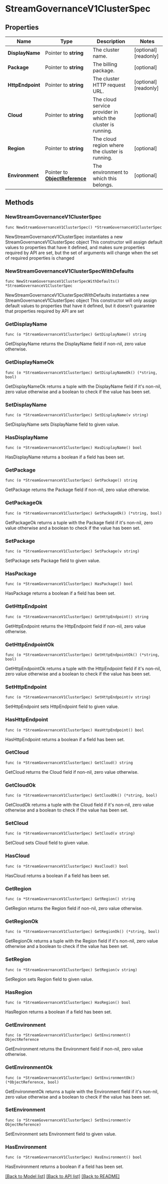 # StreamGovernanceV1ClusterSpec

## Properties

Name | Type | Description | Notes
------------ | ------------- | ------------- | -------------
**DisplayName** | Pointer to **string** | The cluster name. | [optional] [readonly] 
**Package** | Pointer to **string** | The billing package. | [optional] 
**HttpEndpoint** | Pointer to **string** | The cluster HTTP request URL. | [optional] [readonly] 
**Cloud** | Pointer to **string** | The cloud service provider in which the cluster is running. | [optional] 
**Region** | Pointer to **string** | The cloud region where the cluster is running. | [optional] 
**Environment** | Pointer to [**ObjectReference**](ObjectReference.md) | The environment to which this belongs. | [optional] 

## Methods

### NewStreamGovernanceV1ClusterSpec

`func NewStreamGovernanceV1ClusterSpec() *StreamGovernanceV1ClusterSpec`

NewStreamGovernanceV1ClusterSpec instantiates a new StreamGovernanceV1ClusterSpec object
This constructor will assign default values to properties that have it defined,
and makes sure properties required by API are set, but the set of arguments
will change when the set of required properties is changed

### NewStreamGovernanceV1ClusterSpecWithDefaults

`func NewStreamGovernanceV1ClusterSpecWithDefaults() *StreamGovernanceV1ClusterSpec`

NewStreamGovernanceV1ClusterSpecWithDefaults instantiates a new StreamGovernanceV1ClusterSpec object
This constructor will only assign default values to properties that have it defined,
but it doesn't guarantee that properties required by API are set

### GetDisplayName

`func (o *StreamGovernanceV1ClusterSpec) GetDisplayName() string`

GetDisplayName returns the DisplayName field if non-nil, zero value otherwise.

### GetDisplayNameOk

`func (o *StreamGovernanceV1ClusterSpec) GetDisplayNameOk() (*string, bool)`

GetDisplayNameOk returns a tuple with the DisplayName field if it's non-nil, zero value otherwise
and a boolean to check if the value has been set.

### SetDisplayName

`func (o *StreamGovernanceV1ClusterSpec) SetDisplayName(v string)`

SetDisplayName sets DisplayName field to given value.

### HasDisplayName

`func (o *StreamGovernanceV1ClusterSpec) HasDisplayName() bool`

HasDisplayName returns a boolean if a field has been set.

### GetPackage

`func (o *StreamGovernanceV1ClusterSpec) GetPackage() string`

GetPackage returns the Package field if non-nil, zero value otherwise.

### GetPackageOk

`func (o *StreamGovernanceV1ClusterSpec) GetPackageOk() (*string, bool)`

GetPackageOk returns a tuple with the Package field if it's non-nil, zero value otherwise
and a boolean to check if the value has been set.

### SetPackage

`func (o *StreamGovernanceV1ClusterSpec) SetPackage(v string)`

SetPackage sets Package field to given value.

### HasPackage

`func (o *StreamGovernanceV1ClusterSpec) HasPackage() bool`

HasPackage returns a boolean if a field has been set.

### GetHttpEndpoint

`func (o *StreamGovernanceV1ClusterSpec) GetHttpEndpoint() string`

GetHttpEndpoint returns the HttpEndpoint field if non-nil, zero value otherwise.

### GetHttpEndpointOk

`func (o *StreamGovernanceV1ClusterSpec) GetHttpEndpointOk() (*string, bool)`

GetHttpEndpointOk returns a tuple with the HttpEndpoint field if it's non-nil, zero value otherwise
and a boolean to check if the value has been set.

### SetHttpEndpoint

`func (o *StreamGovernanceV1ClusterSpec) SetHttpEndpoint(v string)`

SetHttpEndpoint sets HttpEndpoint field to given value.

### HasHttpEndpoint

`func (o *StreamGovernanceV1ClusterSpec) HasHttpEndpoint() bool`

HasHttpEndpoint returns a boolean if a field has been set.

### GetCloud

`func (o *StreamGovernanceV1ClusterSpec) GetCloud() string`

GetCloud returns the Cloud field if non-nil, zero value otherwise.

### GetCloudOk

`func (o *StreamGovernanceV1ClusterSpec) GetCloudOk() (*string, bool)`

GetCloudOk returns a tuple with the Cloud field if it's non-nil, zero value otherwise
and a boolean to check if the value has been set.

### SetCloud

`func (o *StreamGovernanceV1ClusterSpec) SetCloud(v string)`

SetCloud sets Cloud field to given value.

### HasCloud

`func (o *StreamGovernanceV1ClusterSpec) HasCloud() bool`

HasCloud returns a boolean if a field has been set.

### GetRegion

`func (o *StreamGovernanceV1ClusterSpec) GetRegion() string`

GetRegion returns the Region field if non-nil, zero value otherwise.

### GetRegionOk

`func (o *StreamGovernanceV1ClusterSpec) GetRegionOk() (*string, bool)`

GetRegionOk returns a tuple with the Region field if it's non-nil, zero value otherwise
and a boolean to check if the value has been set.

### SetRegion

`func (o *StreamGovernanceV1ClusterSpec) SetRegion(v string)`

SetRegion sets Region field to given value.

### HasRegion

`func (o *StreamGovernanceV1ClusterSpec) HasRegion() bool`

HasRegion returns a boolean if a field has been set.

### GetEnvironment

`func (o *StreamGovernanceV1ClusterSpec) GetEnvironment() ObjectReference`

GetEnvironment returns the Environment field if non-nil, zero value otherwise.

### GetEnvironmentOk

`func (o *StreamGovernanceV1ClusterSpec) GetEnvironmentOk() (*ObjectReference, bool)`

GetEnvironmentOk returns a tuple with the Environment field if it's non-nil, zero value otherwise
and a boolean to check if the value has been set.

### SetEnvironment

`func (o *StreamGovernanceV1ClusterSpec) SetEnvironment(v ObjectReference)`

SetEnvironment sets Environment field to given value.

### HasEnvironment

`func (o *StreamGovernanceV1ClusterSpec) HasEnvironment() bool`

HasEnvironment returns a boolean if a field has been set.


[[Back to Model list]](../README.md#documentation-for-models) [[Back to API list]](../README.md#documentation-for-api-endpoints) [[Back to README]](../README.md)


